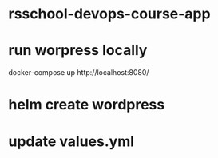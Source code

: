 # rsschool-devops-course-app

# run worpress locally

docker-compose up
http://localhost:8080/


# helm create wordpress

# update values.yml 





